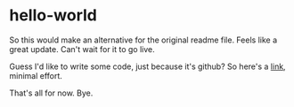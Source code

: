 # hello-world

So this would make an alternative for the original readme file.
Feels like a great update. Can't wait for it to go live.

Guess I'd like to write some code, just because it's github?
So here's a <a href src="https://xkcd.com/">link</a>, minimal effort.

That's all for now. Bye.

